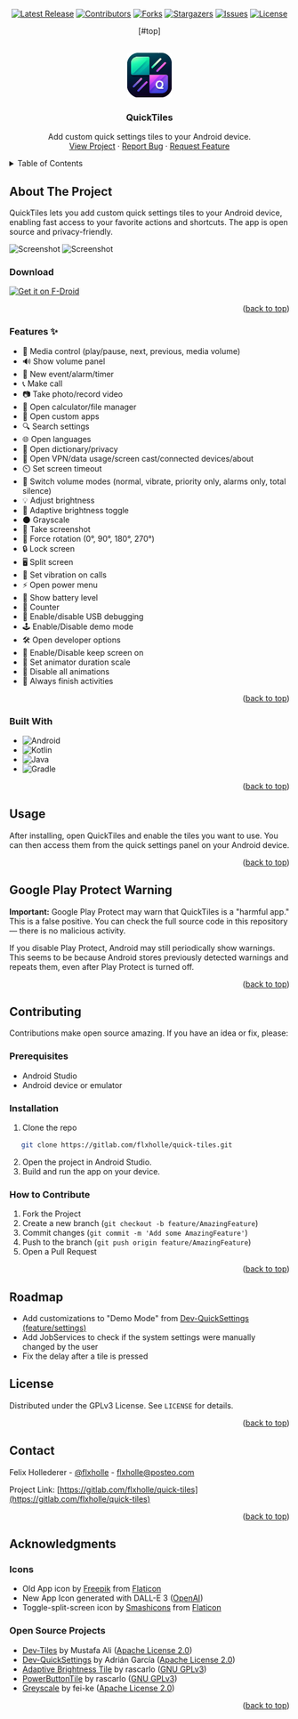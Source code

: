 <div style="text-align: center;">

[![Latest Release](https://img.shields.io/gitlab/v/release/flxholle/quick-tiles?style=for-the-badge)](https://gitlab.com/flxholle/quick-tiles/-/releases)
[![Contributors](https://img.shields.io/gitlab/contributors/flxholle/quick-tiles?style=for-the-badge)](https://gitlab.com/flxholle/quick-tiles/-/graphs/master)
[![Forks](https://img.shields.io/gitlab/forks/flxholle/quick-tiles?style=for-the-badge)](https://gitlab.com/flxholle/quick-tiles/-/forks)
[![Stargazers](https://img.shields.io/gitlab/stars/flxholle/quick-tiles?style=for-the-badge)](https://gitlab.com/flxholle/quick-tiles/-/starrers)
[![Issues](https://img.shields.io/gitlab/issues/open/flxholle/quick-tiles?style=for-the-badge)](https://gitlab.com/flxholle/quick-tiles/-/issues)
[![License](https://img.shields.io/badge/license-GPLv3-lightgray.svg?style=for-the-badge)](https://gitlab.com/flxholle/quick-tiles/-/blob/master/LICENSE.txt)

[#top]

</div>


<br />
<div align="center">
<img src="./appicon.png" alt="Logo" width="80" height="80">

<h3 align="center">QuickTiles</h3>

<p align="center">
    Add custom quick settings tiles to your Android device.
    <br />
    <a href="#about-the-project">View Project</a>
    &middot;
    <a href="https://gitlab.com/flxholle/quick-tiles/-/issues/new?issue%5Bissue_type%5D=issue">Report Bug</a>
    &middot;
    <a href="https://gitlab.com/flxholle/quick-tiles/-/issues/new?issue%5Bissue_type%5D=enhancement">Request Feature</a>
  </p>

</div>

<details>
  <summary>Table of Contents</summary>
  <ol>
    <li><a href="#about-the-project">About The Project</a>
      <ul>
        <li><a href="#features">Features</a></li>
        <li><a href="#built-with">Built With</a></li>
      </ul>
    </li>
    <li><a href="#usage">Usage</a></li>
    <li><a href="#google-play-protect-warning">Google Play Protect Warning</a></li>
    <li><a href="#contributing">Contributing</a>
      <ul>
        <li><a href="#prerequisites">Prerequisites</a></li>
        <li><a href="#installation">Installation</a></li>
        <li><a href="#how-to-contribute">How to Contribute</a></li>
      </ul>
    </li>
    <li><a href="#roadmap">Roadmap</a></li>
    <li><a href="#license">License</a></li>
    <li><a href="#contact">Contact</a></li>
    <li><a href="#acknowledgments">Acknowledgments</a></li>
  </ol>
</details>

## About The Project
QuickTiles lets you add custom quick settings tiles to your Android device, enabling fast access to
your favorite actions and shortcuts. The app is open source and privacy-friendly.


<img src="./fastlane/metadata/android/en/images/phoneScreenshots/1.png?inline=false" width=200 alt="Screenshot">
<img src="./fastlane/metadata/android/en/images/phoneScreenshots/2.png?inline=false" width=200 alt="Screenshot">

### Download

[<img src="https://fdroid.gitlab.io/artwork/badge/get-it-on.png"
alt="Get it on F-Droid"
height="80">](https://f-droid.org/packages/com.asdoi.quicktiles/)


<div align="right">(<a href="#top">back to top</a>)</div>

### Features ✨

- 🎵 Media control (play/pause, next, previous, media volume)
- 🔊 Show volume panel
- 📅 New event/alarm/timer
- 📞 Make call
- 📷 Take photo/record video
- 🧮 Open calculator/file manager
- 📱 Open custom apps
- 🔍 Search settings
- 🌐 Open languages
- 📖 Open dictionary/privacy
- 🔗 Open VPN/data usage/screen cast/connected devices/about
- ⏲️ Set screen timeout
- 🔔 Switch volume modes (normal, vibrate, priority only, alarms only, total silence)
- 💡 Adjust brightness
- 🌙 Adaptive brightness toggle
- 🌑 Grayscale
- 📸 Take screenshot
- 🔄 Force rotation (0°, 90°, 180°, 270°)
- 🔒 Lock screen
- 🖥️ Split screen
- 📳 Set vibration on calls
- ⚡ Open power menu
- 🔋 Show battery level
- 🔢 Counter
- 🐞 Enable/disable USB debugging
- 🕹️ Enable/Disable demo mode
- 🛠️ Open developer options
- 🌙 Enable/Disable keep screen on
- 🏃 Set animator duration scale
- 🚫 Disable all animations
- 🏁 Always finish activities

<div align="right">(<a href="#top">back to top</a>)</div>

### Built With

* ![Android](https://img.shields.io/badge/Android-Studio-3DDC84?style=for-the-badge&logo=android&logoColor=white)
* ![Kotlin](https://img.shields.io/badge/Kotlin-7F52FF?style=for-the-badge&logo=kotlin&logoColor=white)
* ![Java](https://img.shields.io/badge/Java-ED8B00?style=for-the-badge&logo=java&logoColor=white)
* ![Gradle](https://img.shields.io/badge/Gradle-02303A?style=for-the-badge&logo=gradle&logoColor=white)

<div align="right">(<a href="#top">back to top</a>)</div>

## Usage

After installing, open QuickTiles and enable the tiles you want to use. You can then access them
from the quick settings panel on your Android device.

<div align="right">(<a href="#top">back to top</a>)</div>

## Google Play Protect Warning

**Important:**
Google Play Protect may warn that QuickTiles is a "harmful app."
This is a false positive. You can check the full source code in this repository — there is no
malicious activity.

If you disable Play Protect, Android may still periodically show warnings. This seems to be because
Android stores previously detected warnings and repeats them, even after Play Protect is turned off.

<div align="right">(<a href="#top">back to top</a>)</div>

## Contributing

Contributions make open source amazing. If you have an idea or fix, please:

### Prerequisites

- Android Studio
- Android device or emulator

### Installation

1. Clone the repo

```sh
   git clone https://gitlab.com/flxholle/quick-tiles.git
```

2. Open the project in Android Studio.
3. Build and run the app on your device.

### How to Contribute

1. Fork the Project
2. Create a new branch (`git checkout -b feature/AmazingFeature`)
3. Commit changes (`git commit -m 'Add some AmazingFeature'`)
4. Push to the branch (`git push origin feature/AmazingFeature`)
5. Open a Pull Request

<div align="right">(<a href="#top">back to top</a>)</div>

## Roadmap

- Add customizations to "Demo Mode"
  from [Dev-QuickSettings (feature/settings)](https://github.com/adriangl/Dev-QuickSettings/tree/feature/settings)
- Add JobServices to check if the system settings were manually changed by the user
- Fix the delay after a tile is pressed

## License

Distributed under the GPLv3 License. See `LICENSE` for details.

<div align="right">(<a href="#top">back to top</a>)</div>

## Contact

Felix Hollederer - [@flxholle](https://gitlab.com/flxholle) - flxholle@posteo.com

Project
Link: [https://gitlab.com/flxholle/quick-tiles](https://gitlab.com/flxholle/quick-tiles)

<div align="right">(<a href="#top">back to top</a>)</div>

## Acknowledgments

### Icons

- Old App icon by [Freepik](https://www.flaticon.com/authors/freepik)
  from [Flaticon](https://www.flaticon.com/)
- New App Icon generated with DALL-E 3
  ([OpenAI](https://openai.com/dall-e-3/))
- Toggle-split-screen icon by [Smashicons](https://www.flaticon.com/authors/smashicons)
  from [Flaticon](https://www.flaticon.com/)

### Open Source Projects

- [Dev-Tiles](https://github.com/mustafa01ali/Dev-Tiles) by Mustafa
  Ali ([Apache License 2.0](https://www.apache.org/licenses/LICENSE-2.0.txt))
- [Dev-QuickSettings](https://github.com/adriangl/Dev-QuickSettings) by Adrián
  García ([Apache License 2.0](https://www.apache.org/licenses/LICENSE-2.0.txt))
- [Adaptive Brightness Tile](https://github.com/rascarlo/AdaptiveBrightnessTile) by
  rascarlo ([GNU GPLv3](https://www.gnu.org/licenses/gpl-3.0.txt))
- [PowerButtonTile](https://github.com/rascarlo/PowerButtonTile) by
  rascarlo ([GNU GPLv3](https://www.gnu.org/licenses/gpl-3.0.txt))
- [Greyscale](https://github.com/fei-ke/Greyscale) by
  fei-ke ([Apache License 2.0](https://www.apache.org/licenses/LICENSE-2.0.txt))

<div align="right">(<a href="#top">back to top</a>)</div>


[contributors-shield]: https://img.shields.io/gitlab/contributors/flxholle/quick-tiles?style=for-the-badge

[contributors-url]: https://gitlab.com/flxholle/quick-tiles/-/graphs/master

[forks-shield]: https://img.shields.io/gitlab/forks/flxholle/quick-tiles?style=for-the-badge

[forks-url]: https://gitlab.com/flxholle/quick-tiles/-/forks

[stars-shield]: https://img.shields.io/gitlab/stars/flxholle/quick-tiles?style=for-the-badge

[stars-url]: https://gitlab.com/flxholle/quick-tiles/-/starrers

[issues-shield]: https://img.shields.io/gitlab/issues/flxholle/quick-tiles?style=for-the-badge

[issues-url]: https://gitlab.com/flxholle/quick-tiles/-/issues

[license-shield]: https://img.shields.io/badge/license-Unlicense-blue.svg?style=for-the-badge

[license-url]: https://gitlab.com/flxholle/quick-tiles/-/blob/master/LICENSE.txt